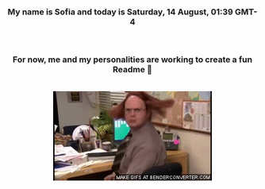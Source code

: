 


<div align="center">
<h3 >My name is Sofia and today is Saturday, 14 August, 01:39 GMT-4</h3><br>
<h3 >For now, me and my personalities are working to create a fun Readme 👋
</h3><br>
<img src='img/dwight.gif' alt='working...'/>
</div>
